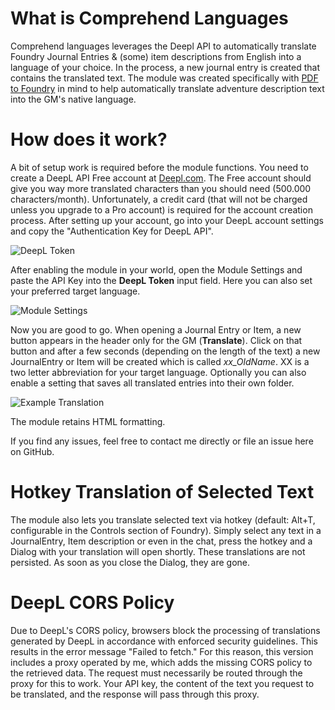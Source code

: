 # What is Comprehend Languages

Comprehend languages leverages the Deepl API to automatically translate Foundry Journal Entries & (some) item descriptions from English into a language of your choice. In the process, a new journal entry is created that contains the translated text. The module was created specifically with [PDF to Foundry](https://gitlab.com/fryguy1013/pdftofoundry) in mind to help automatically translate adventure description text into the GM's native language.

# How does it work?

A bit of setup work is required before the module functions. You need to create a DeepL API Free account at [Deepl.com](https://www.deepl.com/pro#developer). The Free account should give you way more translated characters than you should need (500.000 characters/month). Unfortunately, a credit card (that will not be charged unless you upgrade to a Pro account) is required for the account creation process.
After setting up your account, go into your DeepL account settings and copy the "Authentication Key for DeepL API".

![DeepL Token](img/deepl-token-copy.png)

After enabling the module in your world, open the Module Settings and paste the API Key into the **DeepL Token** input field. Here you can also set your preferred target language.

![Module Settings](img/settings.png)

Now you are good to go. When opening a Journal Entry or Item, a new button appears in the header only for the GM (**Translate**). Click on that button and after a few seconds (depending on the length of the text) a new JournalEntry or Item will be created which is called _xx_OldName_. XX is a two letter abbreviation for your target language. Optionally you can also enable a setting that saves all translated entries into their own folder.

![Example Translation](img/example-translation.png)

The module retains HTML formatting.

If you find any issues, feel free to contact me directly or file an issue here on GitHub.

# Hotkey Translation of Selected Text

The module also lets you translate selected text via hotkey (default: Alt+T, configurable in the Controls section of Foundry). Simply select any text in a JournalEntry, Item description or even in the chat, press the hotkey and a Dialog with your translation will open shortly. These translations are not persisted. As soon as you close the Dialog, they are gone.

# DeepL CORS Policy

Due to DeepL's CORS policy, browsers block the processing of translations generated by DeepL in accordance with enforced security guidelines. This results in the error message "Failed to fetch."
For this reason, this version includes a proxy operated by me, which adds the missing CORS policy to the retrieved data.
The request must necessarily be routed through the proxy for this to work. Your API key, the content of the text you request to be translated, and the response will pass through this proxy.
